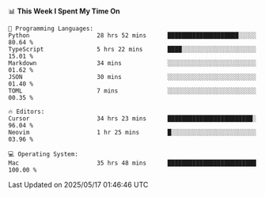 <!--START_SECTION:waka-->
📊 **This Week I Spent My Time On** 

```text
💬 Programming Languages: 
Python                   28 hrs 52 mins      ████████████████████░░░░░   80.64 % 
TypeScript               5 hrs 22 mins       ████░░░░░░░░░░░░░░░░░░░░░   15.01 % 
Markdown                 34 mins             ░░░░░░░░░░░░░░░░░░░░░░░░░   01.62 % 
JSON                     30 mins             ░░░░░░░░░░░░░░░░░░░░░░░░░   01.40 % 
TOML                     7 mins              ░░░░░░░░░░░░░░░░░░░░░░░░░   00.35 % 

🔥 Editors: 
Cursor                   34 hrs 23 mins      ████████████████████████░   96.04 % 
Neovim                   1 hr 25 mins        █░░░░░░░░░░░░░░░░░░░░░░░░   03.96 % 

💻 Operating System: 
Mac                      35 hrs 48 mins      █████████████████████████   100.00 % 
```


 Last Updated on 2025/05/17 01:46:46 UTC
<!--END_SECTION:waka-->
